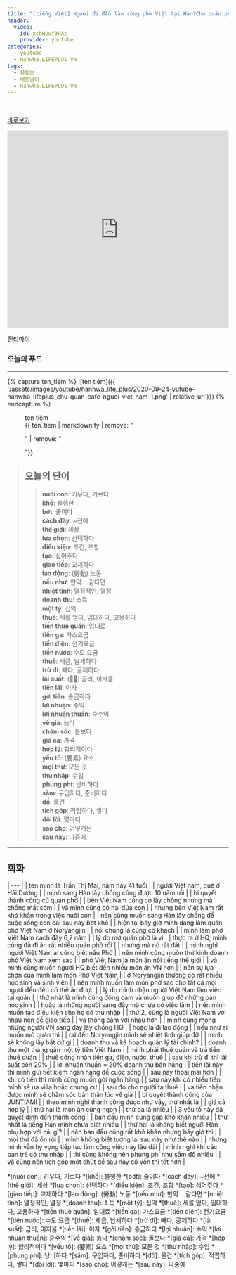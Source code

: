 ```yaml
---
title: "[tiếng Việt] Người đi đầu làn sóng phở Việt tại Hàn?Chủ quán phở Việt thành công tại Hàn Quốc"
header:
  video:
    id: xsbHUuf3PXc
    provider: youtube
categories:
  - youtube
  - Hanwha LIFEPLUS VN
tags:
  - 유튜브
  - 베트남어
  - Hanwha LIFEPLUS VN
---
```


<br>

[바로보기](https://www.youtube.com/watch?v=xsbHUuf3PXc)


<iframe width="100%" height="450" frameborder="0" style="border:0" src="https://www.google.com/maps/embed/v1/place?q=%EC%84%9C%EC%9A%B8%20%EB%8F%99%EC%9E%91%EA%B5%AC%20%EB%85%B8%EB%9F%89%EC%A7%84%EB%A1%9C%20152%20&key=AIzaSyDOCAmsYHJqFPBB7r8tU6AGwO3h3pOYBvw" allowfullscreen></iframe>


[전티마이](http://ilovevietnam.co.kr/r_menu)

### **오늘의 푸드**
---
{% capture ten_tiem %}
![ten tiệm]({{ '/assets/images/youtube/hanhwa_life_plus/2020-09-24-yutube-hanwha_lifeplus_chu-quan-cafe-nguoi-viet-nam-1.png' | relative_url }})
{% endcapture %}

<figure>
  <figcaption>ten tiệm</figcaption>
  {{ ten_tiem | markdownify | remove: "<p>" | remove: "</p>"}}
</figure>

> ## **오늘의 단어**
>> **nuôi con**: 키우다, 기르다  
>> **khổ**: 불행한  
>> **bớt**: 줄이다  
>> **cách đây**: ~전에  
>> **thế giới**: 세상  
>> **lựa chọn**: 선택하다  
>> **điều kiện**: 조건, 조항  
>> **tạo**: 심어주다  
>> **giao tiếp**: 교제하다  
>> **lao động**: (勞動) 노동  
>> **nếu như**: 만약 …같다면  
>> **nhiệt tình**: 열정적인, 열정  
>> **doanh thu**: 소득  
>> **một tỷ**: 십억  
>> **thuê**: 세를 얻다, 임대하다, 고용하다  
>> **tiền thuê quán**: 임대료  
>> **tiền ga**: 가스요금  
>> **tiền điện**: 전기요금  
>> **tiền nước**: 수도 요금  
>> **thuế**: 세금, 납세하다  
>> **trừ đi**: 빼다, 공제하다  
>> **lãi suất**: (𥚥率) 금리, 이자율  
>> **tiền lãi**: 이자  
>> **gởi tiền**: 송금하다  
>> **lợi nhuận**: 수익  
>> **lợi nhuận thuần**: 순수익  
>> **về già**: 늙다  
>> **chăm sóc**: 돌보다  
>> **giá cả**: 가격  
>> **hợp lý**: 합리적이다  
>> **yếu tố**: (要素) 요소  
>> **mọi thứ**: 모든 것  
>> **thu nhập**: 수입  
>> **phung phí**: 낭비하다  
>> **sắm**: 구입하다, 준비하다  
>> **đồ**: 물건  
>> **tích góp**: 적립하다, 쌓다  
>> **đôi lời**: 몇마디  
>> **sao cho**: 어떻게든  
>> **sau này**: 나중에  
---

## 회화

| --- |
| ten mình là Trần Thị Mai, năm nay 41 tuổi |
| người Việt nam, quê ở Hải Dương |
| mình sang Hàn lấy chồng cũng được 10 năm rồi |
| bí quyết thành công củ quán phở |
| bên Việt Nam cũng có lấy chồng nhưng mà chồng mất sớm |
| và mình cũng có hai đứa con |
| nhưng bên Việt Nam rất khó khắn trong việc nuôi con |
| nên cũng muốn sang Hàn lấy chồng để cuộc sống con cái sau này bớt khổ |
| hiện tại bây giờ mình đang làm quán phở Việt Nam ở Noryangjin |
| nói chung là cũng có khách |
| mình làm phở Việt Nam cách đây 6,7 năm |
| lý do mở quán phở là vì |
| thực ra ở HQ, mình cũng đã đi ăn rất nhiều quán phở rồi |
| nhưng mà nó rất đắt |
| mình nghĩ người Việt Nam ai cũng biết nấu Phở |
| nên mình cũng muốn thử kinh doanh phở Việt Nam xem sao |
| phở Việt Nam là món ăn nổi tiếng thế giới |
| và mình cũng muốn người HQ biết đến nhiều món ăn VN hơn |
| nên sự lựa chợn của mình làm món Phở Việt Nam |
| ở Noryangjin thường có rất nhiều học sinh và sinh viên |
| nên mình muốn làm món phở sao cho tất cả mọi người đều đều có thể ăn được |
| lý do mình nhận người Việt Nam làm việc tại quán |
| thứ nhất là mình cũng đồng cảm và muốn giúp đỡ những bạn học sinh |
| hoặc là những người sang đây mà chưa có việc làm |
| nên mình muốn tạo điều kiện cho họ có thu nhập |
| thứ 2, cùng là người Việt Nam với nhau nên dễ giao tiếp |
| và thông cảm với nhau hơn |
| mình cũng mong những người VN sang đây lấy chồng HQ |
| hoặc là đi lao động |
| nếu như ai muốn mở quán thì |
| cứ đến Noryangjin mình sẽ nhiệt tình giúp đỡ |
| mình sẽ không lấy bất cứ gì |
| doanh thu và kế hoạch quản lý tài chính? |
| doanh thu một tháng gần một tỷ tiền Việt Nam |
| mình phải thuê quán và trả tiền thuê quán |
| thuê công nhân tiền ga, điện, nước, thuế |
| sau khi trừ đi thì lãi suất còn 20% |
| lợi nhuận thuần = 20% doanh thu bán hàng |
| tiền lãi này thì mình gửi tiết kiệm ngân hàng để cuộc sống |
| sau này thoải mái hơn |
| khi có tiền thì mình cũng muốn gởi ngân hàng |
| sau này khi có nhiều tiền mính sẽ ua villa hoặc chung cư |
| sau đó cho người ta thuê |
| và tiền nhận được mình sẽ chăm sóc bản thân lúc về già |
| bí quyết thành công của JUNTIAMI |
| theo mình nghĩ thành công được như vậy, thứ nhất là |
| giá cả hợp lý |
| thứ hai là món ăn cũng ngon |
| thứ ba là nhiều |
| 3 yếu tố này đã quyết định đến thành công |
| bạn đầu mình cũng gặp khó khăn nhiều |
| thứ nhất là tiếng Hàn mình chưa biết nhiều |
| thứ hai là không biết người Hàn phụ hợp với cái gì? |
| nên ban đầu cũng rất khó khăn nhưng bây giờ thì |
| mọi thứ đã ổn rồi |
| mình không biết tương lai sau này như thế nào |
| nhưng mình vẫn hy vọng tiếp tục làm công việc này lâu dài |
| mình nghĩ khi các bạn trẻ có thu nhập |
| thì cũng không nên phung phí như sắm đồ nhiều |
| và cũng nên tích góp một chút để sau này có vốn thì tốt hơn |


*[nuôi con]: 키우다, 기르다
*[khổ]: 불행한
*[bớt]: 줄이다
*[cách đây]: ~전에
*[thế giới]: 세상
*[lựa chọn]: 선택하다
*[điều kiện]: 조건, 조항
*[tạo]: 심어주다
*[giao tiếp]: 교제하다
*[lao động]: (勞動) 노동
*[nếu như]: 만약 …같다면
*[nhiệt tình]: 열정적인, 열정
*[doanh thu]: 소득
*[một tỷ]: 십억
*[thuê]: 세를 얻다, 임대하다, 고용하다
*[tiền thuê quán]: 임대료
*[tiền ga]: 가스요금
*[tiền điện]: 전기요금
*[tiền nước]: 수도 요금
*[thuế]: 세금, 납세하다
*[trừ đi]: 빼다, 공제하다
*[lãi suất]: 금리, 이자율
*[tiền lãi]: 이자
*[gởi tiền]: 송금하다
*[lợi nhuận]: 수익
*[lợi nhuận thuần]: 순수익
*[về già]: 늙다
*[chăm sóc]: 돌보다
*[giá cả]: 가격
*[hợp lý]: 합리적이다
*[yếu tố]: (要素) 요소
*[mọi thứ]: 모든 것
*[thu nhập]: 수입
*[phung phí]: 낭비하다
*[sắm]: 구입하다, 준비하다
*[đồ]: 물건
*[tích góp]: 적립하다, 쌓다
*[đôi lời]: 몇마디
*[sao cho]: 어떻게든
*[sau này]: 나중에